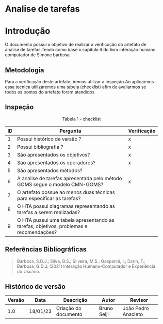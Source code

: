 # Analise de tarefas

# Introdução

O documento possui o objetivo de realizar a verificação do artefato de analise de tarefas.Tendo como base o capitulo 6 do livro interação humano computador de Simone barbosa.

## Metodologia

Para a verificação deste artefato, iremos utilizar a inspeção.Ao aplicarmos essa tecnica utilizaremos uma tabela (checklist) afim de avaliarmos se todos os pontos do artefato foram atendidos.

## Inspeção

<figcaption><center>
    Tabela 1 - checklist
</figcaption>

| ID  | Pergunta                                                                               | Verificação |
| --- | -------------------------------------------------------------------------------------- | ----------- |
| 1   | Possui histórico de versão ?                                                           | x           |
| 2   | Possui bibliografia ?                                                                  | x           |
| 3   | São apresentados os objetivos?                                                         | x           |
| 4   | São apresentados os operadores?                                                        | x           |
| 5   | São apresentados métodos?                                                              |             |
| 6   | A analise de tarefas apresentada pelo método GOMS segue o modelo CMN-GOMS?             | x           |
| 7   | O artefato possue ao menos duas técnicas para especificar as tarefas?                  |             |
| 8   | O HTA possui diagramas representando as tarefas a serem realizadas?                    |             |
| 9   | O HTA pussui uma tabela apresentando as tarefas, objetivos, problemas e recomendações? |             |

## Referências Bibliográficas

> Barbosa, S.D.J.; Silva, B.S.; Silveira, M.S.; Gasparini, I.; Darin, T.; Barbosa, G.D.J. (2021) Interação Humano-Computador e Experiência do Usuário.

## Histórico de versão

| Versão | Data     | Descrição            | Autor       | Revisor             |
| ------ | -------- | -------------------- | ----------- | ------------------- |
| 1.0    | 18/01/23 | Criação do documento | Bruno Seiji | João Pedro Anacleto |
